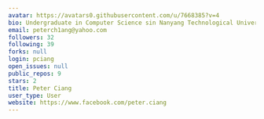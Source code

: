 ```yaml
---
avatar: https://avatars0.githubusercontent.com/u/7668385?v=4
bio: Undergraduate in Computer Science sin Nanyang Technological University
email: peterch1ang@yahoo.com
followers: 32
following: 39
forks: null
login: pciang
open_issues: null
public_repos: 9
stars: 2
title: Peter Ciang
user_type: User
website: https://www.facebook.com/peter.ciang
---
```


